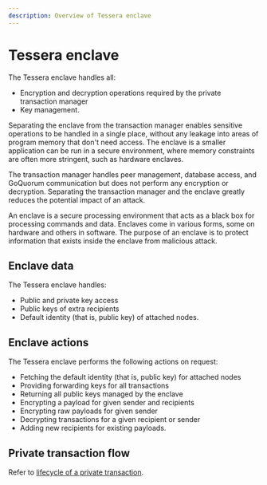 ```yaml
---
description: Overview of Tessera enclave
---
```


# Tessera enclave

The Tessera enclave handles all:

* Encryption and decryption operations required by the private transaction manager
* Key management.

Separating the enclave from the transaction manager enables sensitive operations to be handled in a
single place, without any leakage into areas of program memory that don't need access.
The enclave is a smaller application can be run in a secure environment, where memory constraints are
often more stringent, such as hardware enclaves.

The transaction manager handles peer management, database access, and GoQuorum communication but does
not perform any encryption or decryption. Separating the transaction manager and the enclave greatly
reduces the potential impact of an attack.

An enclave is a secure processing environment that acts as a black box for processing commands and data.
Enclaves come in various forms, some on hardware and others in software. The purpose of an enclave
is to protect information that exists inside the enclave from malicious attack.

## Enclave data

The Tessera enclave handles:

* Public and private key access
* Public keys of extra recipients
* Default identity (that is, public key) of attached nodes.

## Enclave actions

The Tessera enclave performs the following actions on request:

* Fetching the default identity (that is, public key) for attached nodes
* Providing forwarding keys for all transactions
* Returning all public keys managed by the enclave
* Encrypting a payload for given sender and recipients
* Encrypting raw payloads for given sender
* Decrypting transactions for a given recipient or sender
* Adding new recipients for existing payloads.

## Private transaction flow

Refer to [lifecycle of a private transaction](https://docs.goquorum.consensys.net/Concepts/Privacy/PrivateTransactionLifecycle/).
